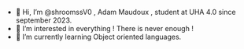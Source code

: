 - 👋 Hi, I’m @shroomssV0 , Adam Maudoux , student at UHA 4.0 since september 2023.
- 👀 I’m interested in everything ! There is never enough ! 
- 🌱 I’m currently learning Object oriented languages.


